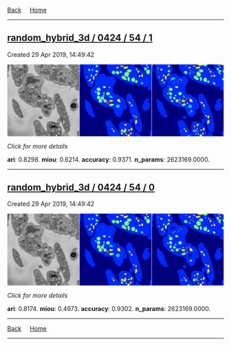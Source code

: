 
[Back](..)&nbsp;&nbsp;&nbsp;&nbsp;&nbsp;[Home](https://leapmanlab.github.io/snapshots)

---

<div class="summary"><a href="1"><h2>random_hybrid_3d / 0424 / 54 / 1</h2></a><p>Created 29 Apr 2019, 14:49:42
</p><a href="1"><img src="1/media/summary.png" align="center"></a><p>
<i>Click for more details</i>
</p></div>

**ari**: 0.8298. **miou**: 0.6214. **accuracy**: 0.9371. **n_params**: 2623169.0000. 

---

<div class="summary"><a href="0"><h2>random_hybrid_3d / 0424 / 54 / 0</h2></a><p>Created 29 Apr 2019, 14:49:42
</p><a href="0"><img src="0/media/summary.png" align="center"></a><p>
<i>Click for more details</i>
</p></div>

**ari**: 0.8174. **miou**: 0.4973. **accuracy**: 0.9302. **n_params**: 2623169.0000. 

---

[Back](..)&nbsp;&nbsp;&nbsp;&nbsp;&nbsp;[Home](https://leapmanlab.github.io/snapshots)

---